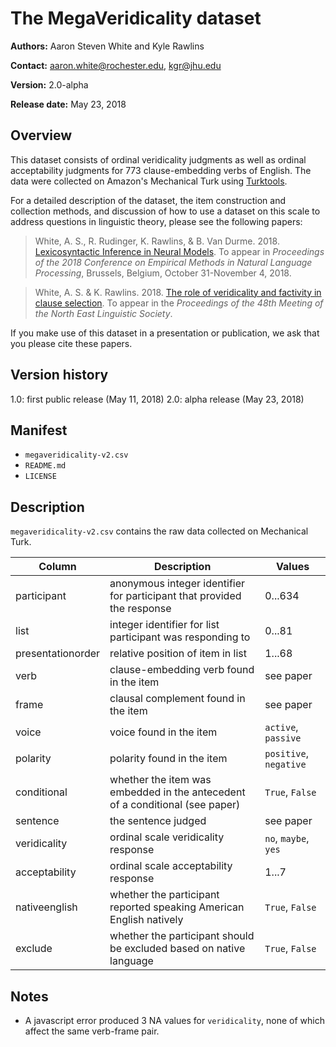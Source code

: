 # The MegaVeridicality dataset

**Authors:** Aaron Steven White and Kyle Rawlins

**Contact:** aaron.white@rochester.edu, kgr@jhu.edu

**Version:** 2.0-alpha

**Release date:** May 23, 2018

## Overview

This dataset consists of ordinal veridicality judgments as well as ordinal acceptability judgments for 773 clause-embedding verbs of English.  The data were collected on Amazon's Mechanical Turk using [Turktools](http://turktools.net/).  

For a detailed description of the dataset, the item construction and collection methods, and discussion of how to use a dataset on this scale to address questions in linguistic theory, please see the following papers:

> White, A. S., R. Rudinger, K. Rawlins, & B. Van Durme. 2018. [Lexicosyntactic Inference in Neural Models](http://aclweb.org/anthology/D18-1501). To appear in _Proceedings of the 2018 Conference on Empirical Methods in Natural Language Processing_, Brussels, Belgium, October 31-November 4, 2018.

> White, A. S. & K. Rawlins. 2018. [The role of veridicality and factivity in clause selection](http://aaronstevenwhite.io/papers/white_role_2018.pdf). To appear in the *Proceedings of the 48th Meeting of the North East Linguistic Society*.

If you make use of this dataset in a presentation or publication, we ask that you please cite these papers.

## Version history

1.0: first public release (May 11, 2018)
2.0: alpha release (May 23, 2018)

## Manifest

- `megaveridicality-v2.csv`
- `README.md`
- `LICENSE`

## Description

`megaveridicality-v2.csv` contains the raw data collected on Mechanical Turk.

| **Column**        | **Description**                                                                           | **Values**             |
|-------------------|-------------------------------------------------------------------------------------------|------------------------|
| participant       | anonymous integer identifier for participant that provided the response                   | 0...634                |
| list              | integer identifier for list participant was responding to                                 | 0...81                 |
| presentationorder | relative position of item in list                                                         | 1...68                 |
| verb              | clause-embedding verb found in the item                                                   | see paper              |
| frame             | clausal complement found in the item                                                      | see paper              |
| voice             | voice found in the item                                                                   | `active`, `passive`    |
| polarity          | polarity found in the item                                                                | `positive`, `negative` |
| conditional       | whether the item was embedded in the antecedent of a conditional (see paper)              | `True`, `False`        |
| sentence          | the sentence judged                                                                       | see paper              |
| veridicality      | ordinal scale veridicality response                                                       | `no`, `maybe`, `yes`   |
| acceptability     | ordinal scale acceptability response                                                      | 1...7                  |
| nativeenglish     | whether the participant reported speaking American English natively                       | `True`, `False`        |
| exclude           | whether the participant should be excluded based on native language                       | `True`, `False`        |

## Notes

* A javascript error produced 3 NA values for `veridicality`, none of which affect the same verb-frame pair.
